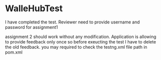 # WalleHubTest
I have completed the test.
Reviewer need to provide username and password for assignment1

assignment 2 should work without any modification.
Application is allowing to provide feedback only once so before exeucting the test I have to delete the old feedback.
you may required to check the testng.xml file path in pom.xml
